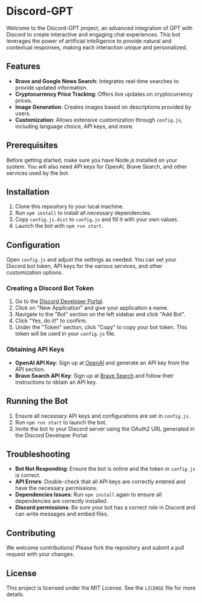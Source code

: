 # Discord-GPT

Welcome to the Discord-GPT project, an advanced integration of GPT with Discord to create interactive and engaging chat experiences. This bot leverages the power of artificial intelligence to provide natural and contextual responses, making each interaction unique and personalized.

## Features

- **Brave and Google News Search**: Integrates real-time searches to provide updated information.
- **Cryptocurrency Price Tracking**: Offers live updates on cryptocurrency prices.
- **Image Generation**: Creates images based on descriptions provided by users.
- **Customization**: Allows extensive customization through `config.js`, including language choice, API keys, and more.

## Prerequisites

Before getting started, make sure you have Node.js installed on your system. You will also need API keys for OpenAI, Brave Search, and other services used by the bot.

## Installation

1. Clone this repository to your local machine.
2. Run `npm install` to install all necessary dependencies.
3. Copy `config.js.dist` to `config.js` and fill it with your own values.
4. Launch the bot with `npm run start`.

## Configuration

Open `config.js` and adjust the settings as needed. You can set your Discord bot token, API keys for the various services, and other customization options.

### Creating a Discord Bot Token

1. Go to the [Discord Developer Portal](https://discord.com/developers/applications).
2. Click on "New Application" and give your application a name.
3. Navigate to the "Bot" section on the left sidebar and click "Add Bot".
4. Click "Yes, do it!" to confirm.
5. Under the "Token" section, click "Copy" to copy your bot token. This token will be used in your `config.js` file.

### Obtaining API Keys

- **OpenAI API Key**: Sign up at [OpenAI](https://beta.openai.com/signup/) and generate an API key from the API section.
- **Brave Search API Key**: Sign up at [Brave Search](https://search.brave.com/) and follow their instructions to obtain an API key.

## Running the Bot

1. Ensure all necessary API keys and configurations are set in `config.js`.
2. Run `npm run start` to launch the bot.
3. Invite the bot to your Discord server using the OAuth2 URL generated in the Discord Developer Portal.

## Troubleshooting

- **Bot Not Responding**: Ensure the bot is online and the token in `config.js` is correct.
- **API Errors**: Double-check that all API keys are correctly entered and have the necessary permissions.
- **Dependencies Issues**: Run `npm install` again to ensure all dependencies are correctly installed.
- **Discord permissions**: Be sure your bot has a correct role in Discord and can write messages and embed files.

## Contributing

We welcome contributions! Please fork the repository and submit a pull request with your changes.

## License

This project is licensed under the MIT License. See the `LICENSE` file for more details.